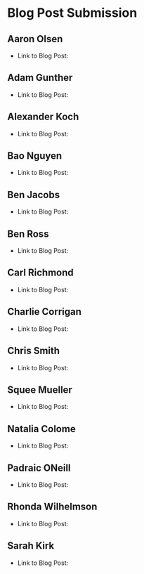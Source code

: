 # Blog Post Submission

## Aaron Olsen

* Link to Blog Post:

## Adam Gunther

* Link to Blog Post:

## Alexander Koch

* Link to Blog Post:

## Bao Nguyen

* Link to Blog Post:

## Ben Jacobs

* Link to Blog Post:

## Ben Ross

* Link to Blog Post:

## Carl Richmond

* Link to Blog Post:

## Charlie Corrigan

* Link to Blog Post:

## Chris Smith

* Link to Blog Post:

## Squee Mueller 

* Link to Blog Post:

## Natalia Colome

* Link to Blog Post:

## Padraic ONeill

* Link to Blog Post:

## Rhonda Wilhelmson

* Link to Blog Post:

## Sarah Kirk

* Link to Blog Post:
